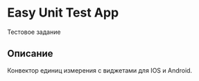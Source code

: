 # Easy Unit Test App

Тестовое задание 

## Описание

Конвектор единиц измерения с виджетами для IOS и Android.

